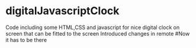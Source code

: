 # digitalJavascriptClock
Code including some HTML,CSS and javascript for nice digital clock on screen that can be fitted to the screen
Introduced changes in remote
#Now it has to be there
